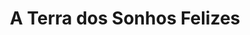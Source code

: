 ---
Numero: 180
title: A Terra dos Sonhos Felizes
Autor: John Brunner
Co-autor: 
Ano-de-Publicacao: 1972
Titulo-original: The Dreaming Earth
Tradutor: Eurico da Fonseca
Co-tradutor: 
Ano-de-edicao: 1963
alias: John-Brunner
Autor2-alias: 
Tradutor1-alias: Eurico-da-Fonseca
Tradutor2-alias: 
Titulo-link: 180-A-Terra-dos-Sonhos-Felizes
Capa: Lima de Freitas
pags: 181
Capa-link: Lima-de-Freitas
---